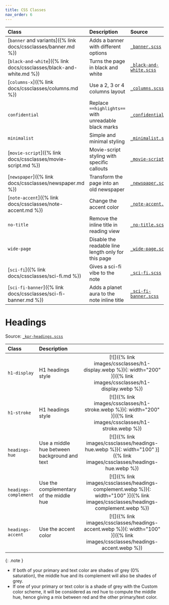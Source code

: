 ```yaml
---
title: CSS Classes
nav_order: 6
---
```


| Class                                                              | Description                                          | Source                                                           |
|:-------------------------------------------------------------------|:-----------------------------------------------------|:-----------------------------------------------------------------|
| [`banner` and variants]({% link docs/cssclasses/banner.md %})      | Adds a banner with different options                 | [`_banner.scss`](https://github.com/ElsaTam/obsidian-fancy-a-story/blob/main/snippets/cssclasses/_banner.scss) |
| [`black-and-white`]({% link docs/cssclasses/black-and-white.md %}) | Turns the page in black and white                    | [`_black-and-white.scss`](https://github.com/ElsaTam/obsidian-fancy-a-story/blob/main/snippets/cssclasses/_black-and-white.scss) |
| [`columns-x`]({% link docs/cssclasses/columns.md %})               | Use a 2, 3 or 4 columns layout                       | [`_columns.scss`](https://github.com/ElsaTam/obsidian-fancy-a-story/blob/main/snippets/cssclasses/_columns.scss) |
| `confidential`                                                     | Replace `==highlights==` with unreadable black marks | [`_confidential.scss`](https://github.com/ElsaTam/obsidian-fancy-a-story/blob/main/snippets/cssclasses/_confidential.scss) |
| `minimalist`                                                       | Simple and minimal styling                           | [`_minimalist.scss`](https://github.com/ElsaTam/obsidian-fancy-a-story/blob/main/snippets/cssclasses/_minimalist.scss) |
| [`movie-script`]({% link docs/cssclasses/movie-script.md %})       | Movie-script styling with specific callouts          | [`_movie-script.scss`](https://github.com/ElsaTam/obsidian-fancy-a-story/blob/main/snippets/cssclasses/_movie-script.scss) |
| [`newspaper`]({% link docs/cssclasses/newspaper.md %})             | Transform the page into an old newspaper             | [`_newspaper.scss`](https://github.com/ElsaTam/obsidian-fancy-a-story/blob/main/snippets/cssclasses/_newspaper.scss) |
| [`note-accent`]({% link docs/cssclasses/note-accent.md %})         | Change the accent color                              | [`_note-accent.scss`](https://github.com/ElsaTam/obsidian-fancy-a-story/blob/main/snippets/cssclasses/_note-accent.scss) |
| `no-title`                                                         | Remove the inline title in reading view              | [`_no-title.scss`](https://github.com/ElsaTam/obsidian-fancy-a-story/blob/main/snippets/cssclasses/_no-title.scss) |
| `wide-page`                                                        | Disable the readable line length only for this page  | [`_wide-page.scss`](https://github.com/ElsaTam/obsidian-fancy-a-story/blob/main/snippets/cssclasses/_wide-page.scss) |
| [`sci-fi`]({% link docs/cssclasses/sci-fi.md %})                   | Gives a sci-fi vibe to the note                      | [`_sci-fi.scss`](https://github.com/ElsaTam/obsidian-fancy-a-story/blob/main/snippets/cssclasses/_sci-fi.scss) |
| [`sci-fi-banner`]({% link docs/cssclasses/sci-fi-banner.md %})     | Adds a planet aura to the note inline title          | [`_sci-fi-banner.scss`](https://github.com/ElsaTam/obsidian-fancy-a-story/blob/main/snippets/cssclasses/_sci-fi-banner.scss) |

# Headings

Source: [`_kpr-headings.scss`](https://github.com/ElsaTam/obsidian-fancy-a-story/blob/main/snippets/editor/_kpr-headings.scss)

| Class                 | Description                                  |                 |
|:----------------------|:---------------------------------------------|:---------------:|
| `h1-display`          | H1 headings style                            | [![]({% link images/cssclasses/h1-display.webp %}){: width="200" }]({% link images/cssclasses/h1-display.webp %})         |
| `h1-stroke`           | H1 headings style                            | [![]({% link images/cssclasses/h1-stroke.webp %}){: width="200" }]({% link images/cssclasses/h1-stroke.webp %}) |
| `headings-hue`        | Use a middle hue between background and text | [![]({% link images/cssclasses/headings-hue.webp %}){: width="100" }]({% link images/cssclasses/headings-hue.webp %}) |
| `headings-complement` | Use the complementary of the middle hue      | [![]({% link images/cssclasses/headings-complement.webp %}){: width="100" }]({% link images/cssclasses/headings-complement.webp %}) |
| `headings-accent`     | Use the accent color                         | [![]({% link images/cssclasses/headings-accent.webp %}){: width="100" }]({% link images/cssclasses/headings-accent.webp %}) |

{: .note }
- If both of your primary and text color are shades of grey (0% saturation), the middle hue and its complement will also be shades of grey.
- If one of your primary or text color is a shade of grey with the Custom color scheme, it will be considered as red hue to compute the middle hue, hence giving a mix between red and the other primary/text color.